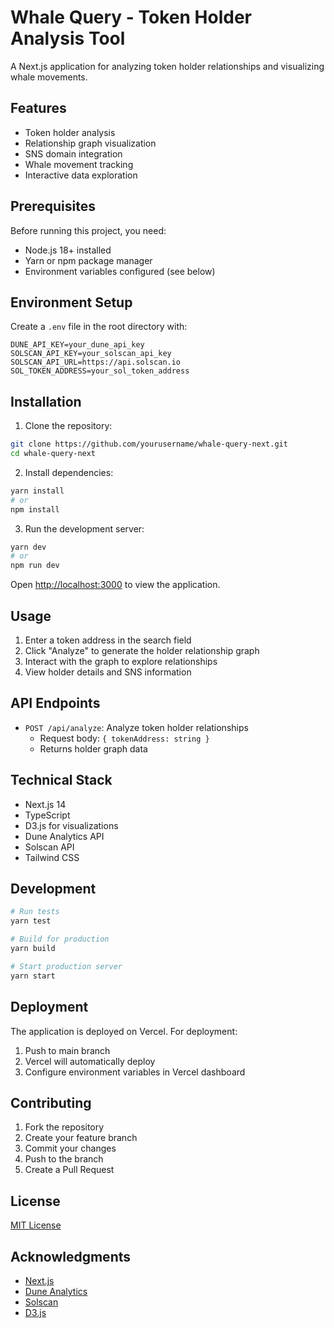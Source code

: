 # Whale Query - Token Holder Analysis Tool

A Next.js application for analyzing token holder relationships and visualizing whale movements.

## Features

- Token holder analysis
- Relationship graph visualization
- SNS domain integration
- Whale movement tracking
- Interactive data exploration

## Prerequisites

Before running this project, you need:

- Node.js 18+ installed
- Yarn or npm package manager
- Environment variables configured (see below)

## Environment Setup

Create a `.env` file in the root directory with:

```env
DUNE_API_KEY=your_dune_api_key
SOLSCAN_API_KEY=your_solscan_api_key
SOLSCAN_API_URL=https://api.solscan.io
SOL_TOKEN_ADDRESS=your_sol_token_address
```

## Installation

1. Clone the repository:
```bash
git clone https://github.com/yourusername/whale-query-next.git
cd whale-query-next
```

2. Install dependencies:
```bash
yarn install
# or
npm install
```

3. Run the development server:
```bash
yarn dev
# or
npm run dev
```

Open [http://localhost:3000](http://localhost:3000) to view the application.

## Usage

1. Enter a token address in the search field
2. Click "Analyze" to generate the holder relationship graph
3. Interact with the graph to explore relationships
4. View holder details and SNS information

## API Endpoints

- `POST /api/analyze`: Analyze token holder relationships
  - Request body: `{ tokenAddress: string }`
  - Returns holder graph data

## Technical Stack

- Next.js 14
- TypeScript
- D3.js for visualizations
- Dune Analytics API
- Solscan API
- Tailwind CSS

## Development

```bash
# Run tests
yarn test

# Build for production
yarn build

# Start production server
yarn start
```

## Deployment

The application is deployed on Vercel. For deployment:

1. Push to main branch
2. Vercel will automatically deploy
3. Configure environment variables in Vercel dashboard

## Contributing

1. Fork the repository
2. Create your feature branch
3. Commit your changes
4. Push to the branch
5. Create a Pull Request

## License

[MIT License](LICENSE)

## Acknowledgments

- [Next.js](https://nextjs.org)
- [Dune Analytics](https://dune.com)
- [Solscan](https://solscan.io)
- [D3.js](https://d3js.org)